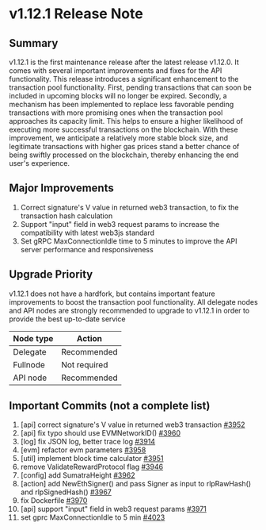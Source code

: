 # v1.12.1 Release Note

## Summary
v1.12.1 is the first maintenance release after the latest release v1.12.0. It
comes with several important improvements and fixes for the API functionality.
This release introduces a significant enhancement to the transaction pool
functionality. First, pending transactions that can soon be included in upcoming
blocks will no longer be expired. Secondly, a mechanism has been implemented to
replace less favorable pending transactions with more promising ones when the
transaction pool approaches its capacity limit. This helps to ensure a higher
likelihood of executing more successful transactions on the blockchain. With these
improvement, we anticipate a relatively more stable block size, and legitimate
transactions with higher gas prices stand a better chance of being swiftly processed
on the blockchain, thereby enhancing the end user's experience.

## Major Improvements
1. Correct signature's V value in returned web3 transaction, to fix the transaction
hash calculation
2. Support "input" field in web3 request params to increase the compatibility with
latest web3js standard
3. Set gRPC MaxConnectionIdle time to 5 minutes to improve the API server performance
and responsiveness

## Upgrade Priority
v1.12.1 does not have a hardfork, but contains important feature improvements to boost
the transaction pool functionality. All delegate nodes and API nodes are strongly
recommended to upgrade to v1.12.1 in order to provide the best up-to-date service

| Node type  | Action       |
| ---------- | ------------ |
| Delegate   | Recommended  |
| Fullnode   | Not required |
| API node   | Recommended  |

## Important Commits (not a complete list)
1. [api] correct signature's V value in returned web3 transaction [#3952](https://github.com/iotexproject/iotex-core/pull/3952)
2. [api] fix typo should use EVMNetworkID() [#3960](https://github.com/iotexproject/iotex-core/pull/3960)
3. [log] fix JSON log, better trace log [#3914](https://github.com/iotexproject/iotex-core/pull/3914)
4. [evm] refactor evm parameters [#3958](https://github.com/iotexproject/iotex-core/pull/3958)
5. [util] implement block time calculator [#3951](https://github.com/iotexproject/iotex-core/pull/3951)
6. remove ValidateRewardProtocol flag [#3946](https://github.com/iotexproject/iotex-core/pull/3946)
7. [config] add SumatraHeight [#3962](https://github.com/iotexproject/iotex-core/pull/3962)
8. [action] add NewEthSigner() and pass Signer as input to rlpRawHash() and rlpSignedHash() [#3967](https://github.com/iotexproject/iotex-core/pull/3967)
9. fix Dockerfile [#3970](https://github.com/iotexproject/iotex-core/pull/3970)
10. [api] support "input" field in web3 request params [#3971](https://github.com/iotexproject/iotex-core/pull/3971)
11. set gprc MaxConnectionIdle to 5 min [#4023](https://github.com/iotexproject/iotex-core/pull/4023)